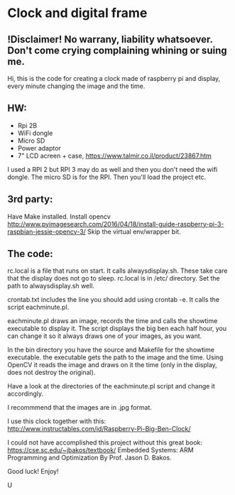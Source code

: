 # Clock and digital frame

!Disclaimer!
No warrany, liability whatsoever.
Don't come crying complaining whining or suing me.
-----

Hi,
this is the code for creating a clock made of raspberry pi and display, every minute changing the image and the time.

HW:
---
* Rpi 2B
* WiFi dongle
* Micro SD
* Power adaptor
* 7" LCD acreen + case, https://www.talmir.co.il/product/23867.htm

I used a RPI 2 but RPI 3 may do as well and then you don't need the wifi dongle.
The micro SD is for the RPI. Then you'll load the project etc.

3rd party:
----------
Have Make installed.
Install opencv http://www.pyimagesearch.com/2016/04/18/install-guide-raspberry-pi-3-raspbian-jessie-opencv-3/
Skip the virtual env/wrapper bit.

The code:
---------
rc.local is a file that runs on start. It calls alwaysdisplay.sh. These take care that the display
does not go to sleep. rc.local is in /etc/ directory.
Set the path to alwaysdisplay.sh well.

crontab.txt includes the line you should add using crontab -e.
It calls the script eachminute.pl.

eachminute.pl draws an image, records the time and calls the showtime executable to display it.
The script displays the big ben each half hour, you can change it so it always draws one of your 
images, as you want.

In the bin directory you have the source and Makefile for the showtime executable.
the executable gets the path to the image and the time.
Using OpenCV it reads the image and draws on it the time (only in the display, does not destroy
the original).

Have a look at the directories of the eachminute.pl script and change it accordingly.

I recommmend that the images are in .jpg format.

I use this clock together with this: http://www.instructables.com/id/Raspberry-Pi-Big-Ben-Clock/

I could not have accomplished this project without this great book:
https://cse.sc.edu/~jbakos/textbook/
Embedded Systems:
ARM Programming and Optimization
By Prof. Jason D. Bakos.


Good luck!
Enjoy!

U
